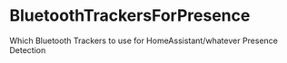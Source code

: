 # BluetoothTrackersForPresence
Which Bluetooth Trackers to use for HomeAssistant/whatever Presence Detection

